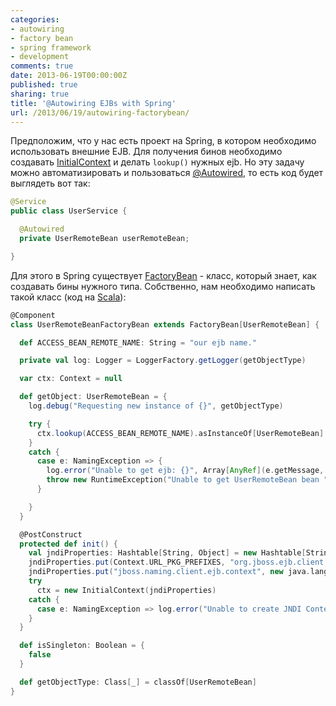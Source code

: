 ```yaml
---
categories:
- autowiring
- factory bean
- spring framework
- development
comments: true
date: 2013-06-19T00:00:00Z
published: true
sharing: true
title: '@Autowiring EJBs with Spring'
url: /2013/06/19/autowiring-factorybean/
---
```


Предположим, что у нас есть проект на Spring, в котором необходимо использовать внешние EJB. Для получения бинов необходимо создавать [InitialContext](http://docs.oracle.com/javase/6/docs/api/javax/naming/InitialContext.html) и делать `lookup()` нужных ejb. Но эту задачу можно автоматизировать и пользоваться [@Autowired](http://static.springsource.org/spring/docs/3.2.x/javadoc-api/org/springframework/beans/factory/annotation/Autowired.html), то есть код будет выглядеть вот так:

```java
@Service
public class UserService {

  @Autowired
  private UserRemoteBean userRemoteBean;

}
```

Для этого в Spring существует [FactoryBean](http://static.springsource.org/spring/docs/3.2.x/spring-framework-reference/htmlsingle/#beans-factory-extension-factorybean) - класс, который знает, как создавать бины нужного типа. Собственно, нам необходимо написать такой класс (код на [Scala](http://www.scala-lang.org/)):

```scala
@Component
class UserRemoteBeanFactoryBean extends FactoryBean[UserRemoteBean] {

  def ACCESS_BEAN_REMOTE_NAME: String = "our ejb name."

  private val log: Logger = LoggerFactory.getLogger(getObjectType)

  var ctx: Context = null

  def getObject: UserRemoteBean = {
    log.debug("Requesting new instance of {}", getObjectType)

    try {
      ctx.lookup(ACCESS_BEAN_REMOTE_NAME).asInstanceOf[UserRemoteBean]
    }
    catch {
      case e: NamingException => {
        log.error("Unable to get ejb: {}", Array[AnyRef](e.getMessage, e): _*)
        throw new RuntimeException("Unable to get UserRemoteBean bean " + e.getMessage, e)
      }

    }
  }

  @PostConstruct
  protected def init() {
    val jndiProperties: Hashtable[String, Object] = new Hashtable[String, Object]
    jndiProperties.put(Context.URL_PKG_PREFIXES, "org.jboss.ejb.client.naming")
    jndiProperties.put("jboss.naming.client.ejb.context", new java.lang.Boolean(true))
    try
      ctx = new InitialContext(jndiProperties)
    catch {
      case e: NamingException => log.error("Unable to create JNDI Context: {}", Array[AnyRef](e.getMessage, e): _*)
    }
  }

  def isSingleton: Boolean = {
    false
  }

  def getObjectType: Class[_] = classOf[UserRemoteBean]
}
```
